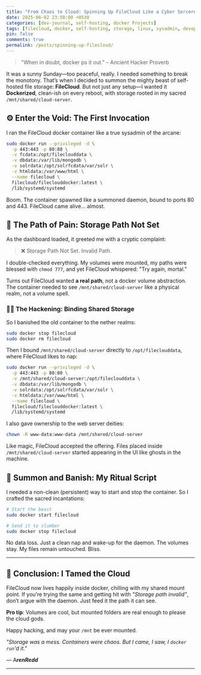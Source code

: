 ```yaml
---
title: "From Chaos to Cloud: Spinning Up FileCloud Like a Cyber Sorcerer"
date: 2025-06-02 23:50:00 +0530
categories: [dev-journal, self-hosting, docker Projects]
tags: [filecloud, docker, self-hosting, storage, linux, sysadmin, devops]
pin: false
comments: true
permalink: /posts/spinning-up-filecloud/
---
```


> "When in doubt, docker ps it out." – Ancient Hacker Proverb
> 

It was a sunny Sunday—too peaceful, really. I needed something to break the monotony. That’s when I decided to summon the mighty beast of self-hosted file storage: **FileCloud**. But not just any setup—I wanted it **Dockerized**, clean-ish on every reboot, with storage rooted in my sacred `/mnt/shared/cloud-server`.

## ⚙️ Enter the Void: The First Invocation

I ran the FileCloud docker container like a true sysadmin of the arcane:

```bash
sudo docker run --privileged -d \
  -p 443:443 -p 80:80 \
  -v fcdata:/opt/fileclouddata \
  -v dbdata:/var/lib/mongodb \
  -v solrdata:/opt/solrfcdata/var/solr \
  -v htmldata:/var/www/html \
  --name filecloud \
  filecloud/fileclouddocker:latest \
  /lib/systemd/systemd
```

Boom. The container spawned like a summoned daemon, bound to ports 80 and 443. FileCloud came alive... almost.

## 🤯 The Path of Pain: Storage Path Not Set

As the dashboard loaded, it greeted me with a cryptic complaint:

> ❌ Storage Path Not Set. Invalid Path.
> 

I double-checked everything. My volumes were mounted, my paths were blessed with `chmod 777`, and yet FileCloud whispered: "Try again, mortal."

Turns out FileCloud wanted **a real path**, not a docker volume abstraction. The container needed to see `/mnt/shared/cloud-server` like a physical realm, not a volume spell.

### 🧙‍♂️ The Hackening: Binding Shared Storage

So I banished the old container to the nether realms:

```bash
sudo docker stop filecloud
sudo docker rm filecloud
```

Then I bound `/mnt/shared/cloud-server` directly to `/opt/fileclouddata`, where FileCloud likes to nap:

```bash
sudo docker run --privileged -d \
  -p 443:443 -p 80:80 \
  -v /mnt/shared/cloud-server:/opt/fileclouddata \
  -v dbdata:/var/lib/mongodb \
  -v solrdata:/opt/solrfcdata/var/solr \
  -v htmldata:/var/www/html \
  --name filecloud \
  filecloud/fileclouddocker:latest \
  /lib/systemd/systemd
```

I also gave ownership to the web server deities:

```bash
chown -R www-data:www-data /mnt/shared/cloud-server
```

Like magic, FileCloud accepted the offering. Files placed inside `/mnt/shared/cloud-server` started appearing in the UI like ghosts in the machine.

## 🔁 Summon and Banish: My Ritual Script

I needed a non-clean (persistent) way to start and stop the container. So I crafted the sacred incantations:

```bash
# Start the beast
sudo docker start filecloud

# Send it to slumber
sudo docker stop filecloud
```

No data loss. Just a clean nap and wake-up for the daemon. The volumes stay. My files remain untouched. Bliss.

---

## 🎉 Conclusion: I Tamed the Cloud

FileCloud now lives happily inside docker, chilling with my shared mount point. If you're trying the same and getting hit with *"Storage path invalid"*, don’t argue with the daemon. Just feed it the path it can see.

**Pro tip**: Volumes are cool, but mounted folders are real enough to please the cloud gods.

Happy hacking, and may your `/mnt` be ever mounted.

*"Storage was a mess. Containers were chaos. But I came, I saw, I `docker run`'d it."*

— A***renRedd***

---
